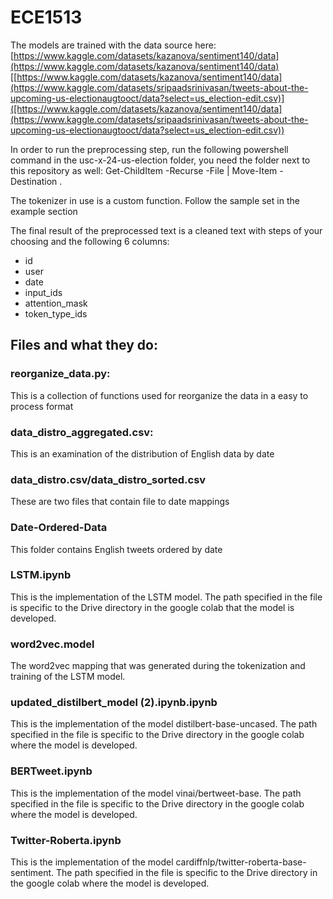 # ECE1513
The models are trained with the data source here:
[https://www.kaggle.com/datasets/kazanova/sentiment140/data](https://www.kaggle.com/datasets/kazanova/sentiment140/data)
[[https://www.kaggle.com/datasets/kazanova/sentiment140/data](https://www.kaggle.com/datasets/sripaadsrinivasan/tweets-about-the-upcoming-us-electionaugtooct/data?select=us_election-edit.csv)]([https://www.kaggle.com/datasets/kazanova/sentiment140/data](https://www.kaggle.com/datasets/sripaadsrinivasan/tweets-about-the-upcoming-us-electionaugtooct/data?select=us_election-edit.csv))

In order to run the preprocessing step, run the following powershell command in the usc-x-24-us-election folder, you need the folder next to this repository as well:
Get-ChildItem -Recurse -File | Move-Item -Destination .

The tokenizer in use is a custom function. Follow the sample set in the example section

The final result of the preprocessed text is a cleaned text with steps of your choosing and the following 6 columns:
- id
- user
- date
- input_ids
- attention_mask
- token_type_ids

## Files and what they do:
### reorganize_data.py:
This is a collection of functions used for reorganize the data in a easy to process format

### data_distro_aggregated.csv:
This is an examination of the distribution of English data by date

### data_distro.csv/data_distro_sorted.csv
These are two files that contain file to date mappings

### Date-Ordered-Data
This folder contains English tweets ordered by date

### LSTM.ipynb
This is the implementation of the LSTM model. The path specified in the file is specific to the Drive directory in the google colab that the model is developed.

### word2vec.model
The word2vec mapping that was generated during the tokenization and training of the LSTM model.

### updated_distilbert_model (2).ipynb.ipynb
This is the implementation of the model distilbert-base-uncased. The path specified in the file is specific to the Drive directory in the google colab where the model is developed.

### BERTweet.ipynb
This is the implementation of the model vinai/bertweet-base. The path specified in the file is specific to the Drive directory in the google colab where the model is developed.

### Twitter-Roberta.ipynb
This is the implementation of the model cardiffnlp/twitter-roberta-base-sentiment. The path specified in the file is specific to the Drive directory in the google colab where the model is developed.
